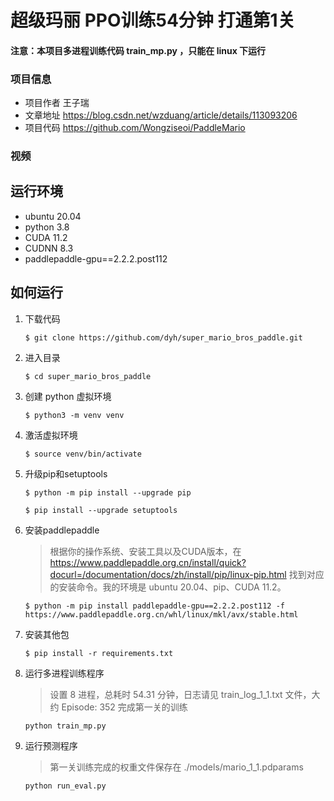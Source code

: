 # 超级玛丽 PPO训练54分钟 打通第1关

#### 注意：本项目多进程训练代码 train_mp.py ，只能在 linux 下运行

### 项目信息

- 项目作者 王子瑞
- 文章地址 https://blog.csdn.net/wzduang/article/details/113093206
- 项目代码 https://github.com/Wongziseoi/PaddleMario

### 视频





## 运行环境

- ubuntu 20.04
- python 3.8
- CUDA 11.2
- CUDNN 8.3
- paddlepaddle-gpu==2.2.2.post112

## 如何运行

1. 下载代码

    ```
    $ git clone https://github.com/dyh/super_mario_bros_paddle.git
    ```

2. 进入目录

    ```
    $ cd super_mario_bros_paddle
    ```

3. 创建 python 虚拟环境

    ```
    $ python3 -m venv venv
    ```

4. 激活虚拟环境

    ```
    $ source venv/bin/activate
    ```
   
5. 升级pip和setuptools

    ```
    $ python -m pip install --upgrade pip

    $ pip install --upgrade setuptools
    ```

6. 安装paddlepaddle

    > 根据你的操作系统、安装工具以及CUDA版本，在 https://www.paddlepaddle.org.cn/install/quick?docurl=/documentation/docs/zh/install/pip/linux-pip.html 找到对应的安装命令。我的环境是 ubuntu 20.04、pip、CUDA 11.2。

    ```
    $ python -m pip install paddlepaddle-gpu==2.2.2.post112 -f https://www.paddlepaddle.org.cn/whl/linux/mkl/avx/stable.html
    ```

7. 安装其他包

    ```
    $ pip install -r requirements.txt
    ```

8. 运行多进程训练程序

    > 设置 8 进程，总耗时 54.31 分钟，日志请见 train_log_1_1.txt 文件，大约 Episode: 352 完成第一关的训练

    ```
    python train_mp.py
    ```

9. 运行预测程序

    > 第一关训练完成的权重文件保存在 ./models/mario_1_1.pdparams

    ```
    python run_eval.py
    ```
